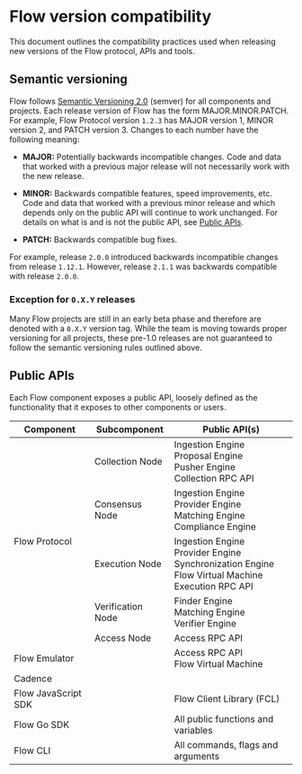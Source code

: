 # Flow version compatibility

This document outlines the compatibility practices used when releasing new versions of the Flow protocol, APIs and tools. 

## Semantic versioning

Flow follows [Semantic Versioning 2.0](https://semver.org/spec/v2.0.0.html) (semver) for all components and projects. 
Each release version of Flow has the form MAJOR.MINOR.PATCH. For example, Flow Protocol version `1.2.3` has MAJOR version 1, 
MINOR version 2, and PATCH version 3. Changes to each number have the following meaning:

- **MAJOR:** Potentially backwards incompatible changes. Code and data that worked with a previous major release will not necessarily work with the new release.

- **MINOR:** Backwards compatible features, speed improvements, etc. Code and data that worked with a previous minor release and which depends only on the public API will continue to work unchanged. For details on what is and is not the public API, see [Public APIs](#public-apis).

- **PATCH:** Backwards compatible bug fixes.

For example, release `2.0.0` introduced backwards incompatible changes from release `1.12.1`. However, release `2.1.1` was backwards compatible with release `2.0.0`.

### Exception for `0.X.Y` releases

Many Flow projects are still in an early beta phase and therefore are denoted with a `0.X.Y` version tag. 
While the team is moving towards proper versioning for all projects, 
these pre-1.0 releases are not guaranteed to follow the semantic versioning rules outlined above.

## Public APIs

Each Flow component exposes a public API, loosely defined as the functionality that it exposes to other components or users.

<table>
    <thead>
        <tr>
            <th>Component</th>
            <th>Subcomponent</th>
            <th>Public API(s)</th>
        </tr>
    </thead>
    <tbody>
        <tr>
            <td rowspan=5>Flow Protocol</td>
            <td>Collection Node</td>
            <td>
              Ingestion Engine<br/>
              Proposal Engine<br/>
              Pusher Engine<br/>
              Collection RPC API
            </td>
        </tr>
        <tr>
            <td>Consensus Node</td>
            <td>
              Ingestion Engine<br/>
              Provider Engine<br/>
              Matching Engine<br/>
              Compliance Engine
            </td>
        </tr>
        <tr>
            <td>Execution Node</td>
            <td>
              Ingestion Engine<br/>
              Provider Engine<br/>
              Synchronization Engine<br/>
              Flow Virtual Machine<br/>
              Execution RPC API
            </td>
        </tr>
        <tr>
            <td>Verification Node</td>
            <td>
              Finder Engine<br/>
              Matching Engine<br/>
              Verifier Engine
            </td>
        </tr>
        <tr>
            <td>Access Node</td>
            <td>Access RPC API</td>
        </tr>
        <tr>
            <td>Flow Emulator</td>
            <td></td>
            <td>
              Access RPC API<br/>
              Flow Virtual Machine
            </td>
        </tr>
        <tr>
            <td>Cadence</td>
            <td></td>
            <td></td>
        </tr>
        <tr>
            <td>Flow JavaScript SDK</td>
            <td></td>
            <td>Flow Client Library (FCL)</td>
        </tr>
        <tr>
            <td>Flow Go SDK</td>
            <td></td>
            <td>All public functions and variables</td>
        </tr>
        <tr>
            <td>Flow CLI</td>
            <td></td>
            <td>All commands, flags and arguments</td>
        </tr>
    </tbody>
</table>
